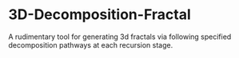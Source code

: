 # 3D-Decomposition-Fractal
A rudimentary tool for generating 3d fractals via following specified decomposition pathways at each recursion stage.
